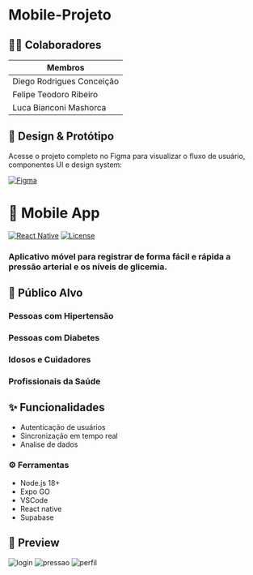 ﻿# Mobile-Projeto
## 👨‍💻 Colaboradores

| Membros
|--------
| Diego Rodrigues Conceição 
| Felipe Teodoro Ribeiro 
| Luca Bianconi Mashorca 
 
## 🎨 Design & Protótipo

Acesse o projeto completo no Figma para visualizar o fluxo de usuário, componentes UI e design system:

[![Figma](https://img.shields.io/badge/Figma-Protótipo_Interativo-FF6B6B?logo=figma&style=for-the-badge&logoColor=white)](https://www.figma.com/design/gFlhX8AWGM3qA8UQ3agLMZ/MOBILE?node-id=0-1&t=zRs8a6dVvpfqZyC3-1)


# 🚀 Mobile App

[![React Native](https://img.shields.io/badge/React_Native-0.71-blue?logo=react)](https://reactnative.dev)
[![License](https://img.shields.io/badge/license-MIT-green)](LICENSE)


### Aplicativo móvel para registrar de forma fácil e rápida a pressão arterial e os níveis de glicemia. 



## 👥 Público Alvo
### Pessoas com Hipertensão
### Pessoas com Diabetes
### Idosos e Cuidadores
### Profissionais da Saúde

## ✨ Funcionalidades
- Autenticação de usuários
- Sincronização em tempo real
- Analise de dados

### ⚙️ Ferramentas
- Node.js 18+
- Expo GO
- VSCode
- React native
- Supabase

## 📸 Preview

![login](https://github.com/user-attachments/assets/a0f9231a-c1e8-401d-b00d-29cb3faee3e2)
![pressao](https://github.com/user-attachments/assets/20eb86b3-1acf-4742-b8a6-39c547b663b3)
![perfil](https://github.com/user-attachments/assets/3929178b-aa78-494a-adbf-999c5cc3f902)


